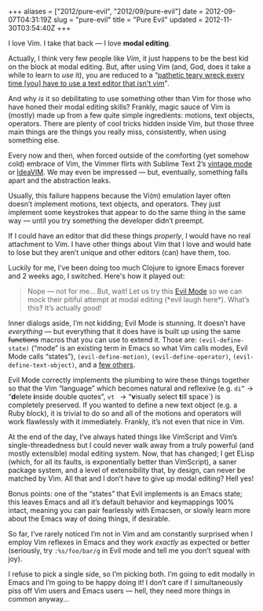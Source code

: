 +++
aliases = ["2012/pure-evil", "2012/09/pure-evil"]
date = 2012-09-07T04:31:19Z
slug = "pure-evil"
title = "Pure Evil"
updated = 2012-11-30T03:54:40Z
+++

I love Vim. I take that back — I love **modal editing**. 

Actually, I think very few people like *Vim*, it just happens to be the best kid on the block at modal editing. But, after using Vim (and, God, does it take a while to learn to *use* it), you are reduced to a <q>[pathetic teary wreck every time [you] have to use a text editor that isn't vim](http://haldean.org/docstore/?vim-problems)</q>.

And why *is* it so debilitating to use something other than Vim for those who have honed their modal editing skills? Frankly, magic sauce of Vim is (mostly) made up from a few quite simple ingredients: motions, text objects, operators. There are plenty of cool tricks hidden inside Vim, but those three main things are the things you really miss, consistently, when using something else.

Every now and then, when forced outside of the comforting (yet somehow cold) embrace of Vim, the Vimmer flirts with Sublime Text 2’s [vintage mode](http://www.sublimetext.com/docs/2/vintage.html) or [IdeaVIM](http://plugins.intellij.net/plugin/?id=164). We may even be impressed — but, eventually, something falls apart and the abstraction leaks.

Usually, this failure happens because the Vi(m) emulation layer often doesn’t implement motions, text objects, and operators. They just implement some keystrokes that appear to do the same thing in the same way — until you try something the developer didn’t preempt.

If I could have an editor that did these things *properly*, I would have no real attachment to Vim. I have other things about Vim that I love and would hate to lose but they aren’t unique and other editors (can) have them, too.

Luckily for me, I’ve been doing too much Clojure to ignore Emacs forever and 2 weeks ago, I switched. Here's how it played out:

> Nope — not for me... But, wait! Let us try this [Evil Mode](http://emacswiki.org/emacs/Evil) so we can mock their pitiful attempt at modal editing (\*evil laugh here\*).  What’s this‽ It’s actually good!

Inner dialogs aside, I’m not kidding; Evil Mode is stunning. It doesn’t have *everything* — but everything that it does have is built up using the same <strike>functions</strike> macros that you can use to extend it. Those are: `(evil-define-state)` (“mode” is an existing term in Emacs so what Vim calls modes, Evil Mode calls “states”), `(evil-define-motion)`, `(evil-define-operator)`, `(evil-define-text-object)`, and a [few others](https://gitorious.org/evil/evil/blobs/raw/doc/doc/evil.pdf).

Evil Mode correctly implements the plumbing to wire these things together so that the Vim “language” which becomes natural and reflexive (e.g. `di”` -> “**d**elete **i**nside double quotes”, `vt ` -> “**v**isually select **t**ill space`) is completely preserved. If you wanted to define a new text object (e.g. a Ruby block), it is trivial to do so and all of the motions and operators will work flawlessly with it immediately. Frankly, it’s not even that nice in Vim.

At the end of the day, I’ve always hated things like VimScript and Vim’s single-threadedness but I could never walk away from a truly powerful (and mostly extensible) modal editing system. Now, that has changed; I get ELisp (which, for all its faults, is exponentially better than VimScript), a saner package system, and a level of extensibility that, by design, can never be matched by Vim. All that and I don’t have to give up modal editing? Hell yes!

Bonus points: one of the “states” that Evil implements is an Emacs state; this leaves Emacs and all it’s default behavior and keymappings 100% intact, meaning you can pair fearlessly with Emacsen, or slowly learn more about the Emacs way of doing things, if desirable.

So far, I’ve rarely noticed I’m not in Vim and am constantly surprised when I employ Vim reflexes in Emacs and they work *exactly* as expected or better (seriously, try `:%s/foo/bar/g` in Evil mode and tell me you don’t squeal with joy).

I refuse to pick a single side, so I’m picking both. I’m going to edit modally in Emacs and I’m going to be happy doing it! I don’t care if I simultaneously piss off Vim users and Emacs users — hell, they need more things in common anyway...